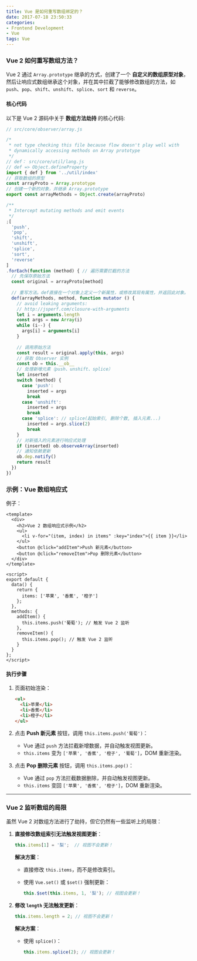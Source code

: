 ```yaml
---
title: Vue 是如何重写数组绑定的？
date: 2017-07-18 23:50:33
categories: 
- Frontend Development
- Vue
tags: Vue
---
```




### **Vue 2 如何重写数组方法？**

Vue 2 通过 `Array.prototype` 继承的方式，创建了一个 **自定义的数组原型对象**，然后让响应式数组继承这个对象，并在其中拦截了能够修改数组的方法，如 `push`、`pop`、`shift`、`unshift`、`splice`、`sort` 和 `reverse`。

#### **核心代码**

以下是 Vue 2 源码中关于 **数组方法劫持** 的核心代码:

```javascript
// src/core/observer/array.js

/*
 * not type checking this file because flow doesn't play well with
 * dynamically accessing methods on Array prototype
 */
// def： src/core/util/lang.js
// def => Object.defineProperty  
import { def } from '../util/index'
// 获取数组的原型
const arrayProto = Array.prototype
// 创建一个新的对象，并继承 Array.prototype
export const arrayMethods = Object.create(arrayProto)

/**
 * Intercept mutating methods and emit events
 */
;[
  'push',
  'pop',
  'shift',
  'unshift',
  'splice',
  'sort',
  'reverse'
] 
.forEach(function (method) { // 遍历需要拦截的方法
  // 先保存原始方法
  const original = arrayProto[method]
  
  // 重写方法。def直接在一个对象上定义一个新属性，或修改其现有属性，并返回此对象。
  def(arrayMethods, method, function mutator () {
    // avoid leaking arguments:
    // http://jsperf.com/closure-with-arguments
    let i = arguments.length
    const args = new Array(i)
    while (i--) {
      args[i] = arguments[i]
    }
    
    // 调用原始方法
    const result = original.apply(this, args)
    // 获取 Observer 实例
    const ob = this.__ob__
    // 处理新增元素（push、unshift、splice）
    let inserted
    switch (method) {
      case 'push':
        inserted = args
        break
      case 'unshift':
        inserted = args
        break
      case 'splice': // splice(起始索引, 删除个数, 插入元素...)
        inserted = args.slice(2)
        break
    }
    // 对新插入的元素进行响应式处理
    if (inserted) ob.observeArray(inserted)
    // 通知依赖更新
    ob.dep.notify()
    return result
  })
})
```



### **示例：Vue 数组响应式**

例子：

```vue
<template>
  <div>
    <h2>Vue 2 数组响应式示例</h2>
    <ul>
      <li v-for="(item, index) in items" :key="index">{{ item }}</li>
    </ul>
    <button @click="addItem">Push 新元素</button>
    <button @click="removeItem">Pop 删除元素</button>
  </div>
</template>

<script>
export default {
  data() {
    return {
      items: ['苹果', '香蕉', '橙子']
    };
  },
  methods: {
    addItem() {
      this.items.push('葡萄'); // 触发 Vue 2 监听
    },
    removeItem() {
      this.items.pop(); // 触发 Vue 2 监听
    }
  }
};
</script>
```

#### **执行步骤**

1. 页面初始渲染：

   ```html
   <ul>
     <li>苹果</li>
     <li>香蕉</li>
     <li>橙子</li>
   </ul>
   ```

2. 点击 **Push 新元素** 按钮，调用 `this.items.push('葡萄')`：

   - Vue 通过 `push` 方法拦截新增数据，并自动触发视图更新。
   - `this.items` 变为 `['苹果', '香蕉', '橙子', '葡萄']`，DOM 重新渲染。

3. 点击 **Pop 删除元素** 按钮，调用 `this.items.pop()`：

   - Vue 通过 `pop` 方法拦截数据删除，并自动触发视图更新。
   - `this.items` 变回 `['苹果', '香蕉', '橙子']`，DOM 重新渲染。

------

### **Vue 2 监听数组的局限**

虽然 Vue 2 对数组方法进行了劫持，但它仍然有一些监听上的局限：

1. **直接修改数组索引无法触发视图更新**：

   ```javascript
   this.items[1] = '梨';  // 视图不会更新！
   ```

   **解决方案**：

   - 直接修改 `this.items`，而不是修改索引。

   - 使用 `Vue.set()` 或 `$set()` 强制更新：

     ```javascript
     this.$set(this.items, 1, '梨'); // 视图会更新！
     ```

2. **修改 `length` 无法触发更新**：

   ```javascript
   this.items.length = 2; // 视图不会更新！
   ```

   **解决方案**：

   - 使用 `splice()`：

     ```javascript
     this.items.splice(2); // 视图会更新！
     ```




